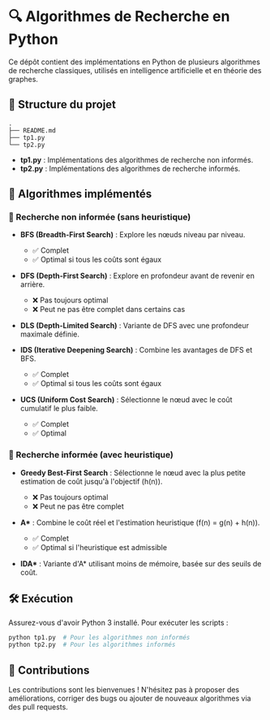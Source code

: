 
# 🔍 Algorithmes de Recherche en Python

Ce dépôt contient des implémentations en Python de plusieurs algorithmes de recherche classiques, utilisés en intelligence artificielle et en théorie des graphes.

## 📁 Structure du projet

```
.
├── README.md
├── tp1.py
└── tp2.py
```

- **tp1.py** : Implémentations des algorithmes de recherche non informés.
- **tp2.py** : Implémentations des algorithmes de recherche informés.

## 🧭 Algorithmes implémentés

### 🔹 Recherche non informée (sans heuristique)

- **BFS (Breadth-First Search)** : Explore les nœuds niveau par niveau.
  - ✅ Complet
  - ✅ Optimal si tous les coûts sont égaux

- **DFS (Depth-First Search)** : Explore en profondeur avant de revenir en arrière.
  - ❌ Pas toujours optimal
  - ❌ Peut ne pas être complet dans certains cas

- **DLS (Depth-Limited Search)** : Variante de DFS avec une profondeur maximale définie.

- **IDS (Iterative Deepening Search)** : Combine les avantages de DFS et BFS.
  - ✅ Complet
  - ✅ Optimal si tous les coûts sont égaux

- **UCS (Uniform Cost Search)** : Sélectionne le nœud avec le coût cumulatif le plus faible.
  - ✅ Complet
  - ✅ Optimal

### 🔹 Recherche informée (avec heuristique)

- **Greedy Best-First Search** : Sélectionne le nœud avec la plus petite estimation de coût jusqu'à l'objectif (h(n)).
  - ❌ Pas toujours optimal
  - ❌ Peut ne pas être complet

- **A\*** : Combine le coût réel et l'estimation heuristique (f(n) = g(n) + h(n)).
  - ✅ Complet
  - ✅ Optimal si l'heuristique est admissible

- **IDA\*** : Variante d'A\* utilisant moins de mémoire, basée sur des seuils de coût.

## 🛠️ Exécution

Assurez-vous d'avoir Python 3 installé. Pour exécuter les scripts :

```bash
python tp1.py  # Pour les algorithmes non informés
python tp2.py  # Pour les algorithmes informés
```

## 🤝 Contributions

Les contributions sont les bienvenues ! N'hésitez pas à proposer des améliorations, corriger des bugs ou ajouter de nouveaux algorithmes via des pull requests.

